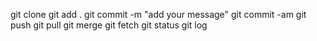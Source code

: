 git clone
git add .
git commit -m "add your message"
git commit -am
git push
git pull
git merge
git fetch
git status
git log
